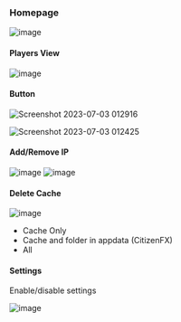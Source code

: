 ### Homepage
![image](https://github.com/VlixK/K-Launcher/assets/81835599/674c0d30-9830-4ce1-b4fa-d0a94dc3d03c)

#### Players View
![image](https://github.com/VlixK/K-Launcher/assets/81835599/68d22f59-9732-4564-8d8d-1000fb15d6be)

#### Button
![Screenshot 2023-07-03 012916](https://github.com/VlixK/K-Launcher/assets/81835599/5eaecc90-5577-4353-bfd5-126b7abcf1f0)

![Screenshot 2023-07-03 012425](https://github.com/VlixK/K-Launcher/assets/81835599/83559a8f-d5eb-4f55-9233-f12722f5c6bd)

#### Add/Remove IP
![image](https://github.com/VlixK/K-Launcher/assets/81835599/35343801-fb58-48f5-a525-13dc231583d1)
![image](https://github.com/VlixK/K-Launcher/assets/81835599/c5e64a20-09de-463f-a328-0f8fb66f99fc)

#### Delete Cache
![image](https://github.com/VlixK/K-Launcher/assets/81835599/90e558b4-6b11-4621-9b40-d38c2741476b)
- Cache Only
- Cache and folder in appdata (CitizenFX)
- All

#### Settings
Enable/disable settings

![image](https://github.com/VlixK/K-Launcher/assets/81835599/a1224ec4-633e-4cff-97ce-f644ffc5d68f)




